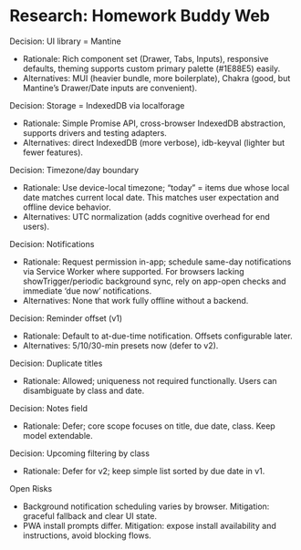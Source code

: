 # Research: Homework Buddy Web

Decision: UI library = Mantine
- Rationale: Rich component set (Drawer, Tabs, Inputs), responsive defaults, theming supports custom primary palette (#1E88E5) easily.
- Alternatives: MUI (heavier bundle, more boilerplate), Chakra (good, but Mantine’s Drawer/Date inputs are convenient).

Decision: Storage = IndexedDB via localforage
- Rationale: Simple Promise API, cross-browser IndexedDB abstraction, supports drivers and testing adapters.
- Alternatives: direct IndexedDB (more verbose), idb-keyval (lighter but fewer features).

Decision: Timezone/day boundary
- Rationale: Use device-local timezone; “today” = items due whose local date matches current local date. This matches user expectation and offline device behavior.
- Alternatives: UTC normalization (adds cognitive overhead for end users).

Decision: Notifications
- Rationale: Request permission in-app; schedule same-day notifications via Service Worker where supported. For browsers lacking showTrigger/periodic background sync, rely on app-open checks and immediate ‘due now’ notifications.
- Alternatives: None that work fully offline without a backend.

Decision: Reminder offset (v1)
- Rationale: Default to at-due-time notification. Offsets configurable later.
- Alternatives: 5/10/30-min presets now (defer to v2).

Decision: Duplicate titles
- Rationale: Allowed; uniqueness not required functionally. Users can disambiguate by class and date.

Decision: Notes field
- Rationale: Defer; core scope focuses on title, due date, class. Keep model extendable.

Decision: Upcoming filtering by class
- Rationale: Defer for v2; keep simple list sorted by due date in v1.

Open Risks
- Background notification scheduling varies by browser. Mitigation: graceful fallback and clear UI state.
- PWA install prompts differ. Mitigation: expose install availability and instructions, avoid blocking flows.

